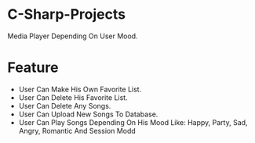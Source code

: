 # C-Sharp-Projects

Media Player Depending On User Mood.

# Feature

- User Can Make His Own Favorite List.
- User Can Delete His Favorite List.
- User Can Delete Any Songs.
- User Can Upload New Songs To Database.
- User Can Play Songs Depending On His Mood Like: Happy, Party, Sad, Angry, Romantic And Session Modd